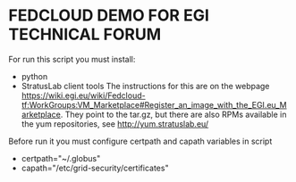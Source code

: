 FEDCLOUD DEMO FOR EGI TECHNICAL FORUM
======================================

For run this script you must install:
- python
- StratusLab client tools 
The instructions for this are on the webpage https://wiki.egi.eu/wiki/Fedcloud-tf:WorkGroups:VM_Marketplace#Register_an_image_with_the_EGI.eu_Marketplace. 
They point to the tar.gz, but there are also RPMs available in the yum repositories, see http://yum.stratuslab.eu/

Before run it you must configure certpath and capath variables in script
 - certpath="~/.globus"
 - capath="/etc/grid-security/certificates"

